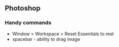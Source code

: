 ## Photoshop

### Handy commands
- Window > Workspace > Reset Essentials to rest
- spacebar - ability to drag image
